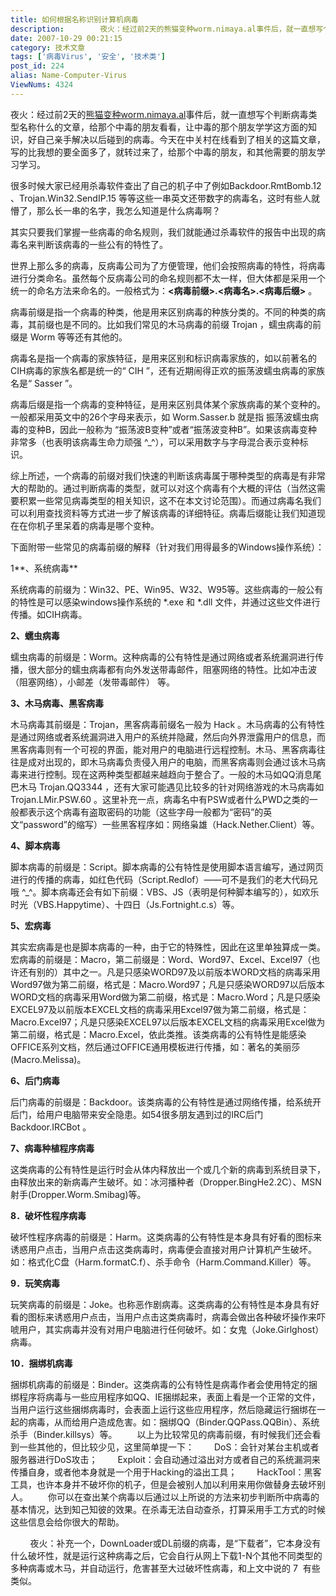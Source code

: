 ```yaml
---
title: 如何根据名称识别计算机病毒
description:        夜火：经过前2天的熊猫变种worm.nimaya.al事件后，就一直想写个判断病毒类型名称什么的文章，给那个中毒的朋友看看，让中毒的那个朋友学学这方面的知识，好自己亲手解决以后碰到的病毒。今天在中关村在线看到了相关的这篇文章，写的比我想的要全面多了，就转过来了，给那个中毒的朋友，和其他需要的朋友学习学习。       很多时候大家已经用杀毒软件查出了自己的机子中了例如Backdoor.RmtBomb.12、Trojan.Win32.SendIP.15等等这些一串英文还带数字的病毒名，这时有些人就懵了，那么长一串的名字，我怎么知道是什么病毒啊？　　其实只要我们掌握一些病毒的命名规则，我们就能通过杀毒软件的报告中出现的病毒名来判断该病毒的一些公有的特性了。　　世界上那么多的病毒，反病毒公司为了方便管理，他们会按照病毒的特性，将病毒进行分类命名。虽然每个反病毒公司的命名规则都不太一样，但大体都是采用一个统一的命名方法来命名的。一般格式为：<病毒前缀>.<病毒名>.<病毒后缀>。.......................
date: 2007-10-29 00:21:15
category: 技术文章
tags: ['病毒Virus', '安全', '技术类']
post_id: 224
alias: Name-Computer-Virus
ViewNums: 4324
---
```


夜火：经过前2天的[熊猫变种worm.nimaya.al](/blog/wormnimayaal)事件后，就一直想写个判断病毒类型名称什么的文章，给那个中毒的朋友看看，让中毒的那个朋友学学这方面的知识，好自己亲手解决以后碰到的病毒。今天在中关村在线看到了相关的这篇文章，写的比我想的要全面多了，就转过来了，给那个中毒的朋友，和其他需要的朋友学习学习。

很多时候大家已经用杀毒软件查出了自己的机子中了例如Backdoor.RmtBomb.12 、Trojan.Win32.SendIP.15 等等这些一串英文还带数字的病毒名，这时有些人就懵了，那么长一串的名字，我怎么知道是什么病毒啊？

其实只要我们掌握一些病毒的命名规则，我们就能通过杀毒软件的报告中出现的病毒名来判断该病毒的一些公有的特性了。

世界上那么多的病毒，反病毒公司为了方便管理，他们会按照病毒的特性，将病毒进行分类命名。虽然每个反病毒公司的命名规则都不太一样，但大体都是采用一个统一的命名方法来命名的。一般格式为：**<病毒前缀>.<病毒名>.<病毒后缀>** 。

病毒前缀是指一个病毒的种类，他是用来区别病毒的种族分类的。不同的种类的病毒，其前缀也是不同的。比如我们常见的木马病毒的前缀 Trojan ，蠕虫病毒的前缀是 Worm 等等还有其他的。

病毒名是指一个病毒的家族特征，是用来区别和标识病毒家族的，如以前著名的CIH病毒的家族名都是统一的“ CIH ”，还有近期闹得正欢的振荡波蠕虫病毒的家族名是“ Sasser ”。

病毒后缀是指一个病毒的变种特征，是用来区别具体某个家族病毒的某个变种的。一般都采用英文中的26个字母来表示，如 Worm.Sasser.b 就是指 振荡波蠕虫病毒的变种B，因此一般称为 “振荡波B变种”或者“振荡波变种B”。如果该病毒变种非常多（也表明该病毒生命力顽强 ^_^），可以采用数字与字母混合表示变种标识。

综上所述，一个病毒的前缀对我们快速的判断该病毒属于哪种类型的病毒是有非常大的帮助的。通过判断病毒的类型，就可以对这个病毒有个大概的评估（当然这需要积累一些常见病毒类型的相关知识，这不在本文讨论范围）。而通过病毒名我们可以利用查找资料等方式进一步了解该病毒的详细特征。病毒后缀能让我们知道现在在你机子里呆着的病毒是哪个变种。

下面附带一些常见的病毒前缀的解释（针对我们用得最多的Windows操作系统）：

1**、系统病毒**

系统病毒的前缀为：Win32、PE、Win95、W32、W95等。这些病毒的一般公有的特性是可以感染windows操作系统的 *.exe 和 *.dll 文件，并通过这些文件进行传播。如CIH病毒。

**2、蠕虫病毒**

蠕虫病毒的前缀是：Worm。这种病毒的公有特性是通过网络或者系统漏洞进行传播，很大部分的蠕虫病毒都有向外发送带毒邮件，阻塞网络的特性。比如冲击波（阻塞网络），小邮差（发带毒邮件） 等。

**3、木马病毒、黑客病毒**

木马病毒其前缀是：Trojan，黑客病毒前缀名一般为 Hack 。木马病毒的公有特性是通过网络或者系统漏洞进入用户的系统并隐藏，然后向外界泄露用户的信息，而黑客病毒则有一个可视的界面，能对用户的电脑进行远程控制。木马、黑客病毒往往是成对出现的，即木马病毒负责侵入用户的电脑，而黑客病毒则会通过该木马病毒来进行控制。现在这两种类型都越来越趋向于整合了。一般的木马如QQ消息尾巴木马 Trojan.QQ3344 ，还有大家可能遇见比较多的针对网络游戏的木马病毒如 Trojan.LMir.PSW.60 。这里补充一点，病毒名中有PSW或者什么PWD之类的一般都表示这个病毒有盗取密码的功能（这些字母一般都为“密码”的英文“password”的缩写）一些黑客程序如：网络枭雄（Hack.Nether.Client）等。

**4、脚本病毒**

脚本病毒的前缀是：Script。脚本病毒的公有特性是使用脚本语言编写，通过网页进行的传播的病毒，如红色代码（Script.Redlof）——可不是我们的老大代码兄哦 ^_^。脚本病毒还会有如下前缀：VBS、JS（表明是何种脚本编写的），如欢乐时光（VBS.Happytime）、十四日（Js.Fortnight.c.s）等。

**5、宏病毒**

其实宏病毒是也是脚本病毒的一种，由于它的特殊性，因此在这里单独算成一类。宏病毒的前缀是：Macro，第二前缀是：Word、Word97、Excel、Excel97（也许还有别的）其中之一。凡是只感染WORD97及以前版本WORD文档的病毒采用Word97做为第二前缀，格式是：Macro.Word97；凡是只感染WORD97以后版本WORD文档的病毒采用Word做为第二前缀，格式是：Macro.Word；凡是只感染EXCEL97及以前版本EXCEL文档的病毒采用Excel97做为第二前缀，格式是：Macro.Excel97；凡是只感染EXCEL97以后版本EXCEL文档的病毒采用Excel做为第二前缀，格式是：Macro.Excel，依此类推。该类病毒的公有特性是能感染OFFICE系列文档，然后通过OFFICE通用模板进行传播，如：著名的美丽莎(Macro.Melissa)。

**6、后门病毒**

后门病毒的前缀是：Backdoor。该类病毒的公有特性是通过网络传播，给系统开后门，给用户电脑带来安全隐患。如54很多朋友遇到过的IRC后门Backdoor.IRCBot 。

**7、病毒种植程序病毒**

这类病毒的公有特性是运行时会从体内释放出一个或几个新的病毒到系统目录下，由释放出来的新病毒产生破坏。如：冰河播种者（Dropper.BingHe2.2C）、MSN射手(Dropper.Worm.Smibag)等。

**8．破坏性程序病毒**

破坏性程序病毒的前缀是：Harm。这类病毒的公有特性是本身具有好看的图标来诱惑用户点击，当用户点击这类病毒时，病毒便会直接对用户计算机产生破坏。如：格式化C盘（Harm.formatC.f）、杀手命令（Harm.Command.Killer）等。

**9．玩笑病毒**

玩笑病毒的前缀是：Joke。也称恶作剧病毒。这类病毒的公有特性是本身具有好看的图标来诱惑用户点击，当用户点击这类病毒时，病毒会做出各种破坏操作来吓唬用户，其实病毒并没有对用户电脑进行任何破坏。如：女鬼（Joke.Girlghost）病毒。

**10．捆绑机病毒**

捆绑机病毒的前缀是：Binder。这类病毒的公有特性是病毒作者会使用特定的捆绑程序将病毒与一些应用程序如QQ、IE捆绑起来，表面上看是一个正常的文件，当用户运行这些捆绑病毒时，会表面上运行这些应用程序，然后隐藏运行捆绑在一起的病毒，从而给用户造成危害。如：捆绑QQ（Binder.QQPass.QQBin）、系统杀手（Binder.killsys）等。
　　以上为比较常见的病毒前缀，有时候我们还会看到一些其他的，但比较少见，这里简单提一下：
　　DoS：会针对某台主机或者服务器进行DoS攻击；
　　Exploit：会自动通过溢出对方或者自己的系统漏洞来传播自身，或者他本身就是一个用于Hacking的溢出工具；
　　HackTool：黑客工具，也许本身并不破坏你的机子，但是会被别人加以利用来用你做替身去破坏别人。
　　你可以在查出某个病毒以后通过以上所说的方法来初步判断所中病毒的基本情况，达到知己知彼的效果。在杀毒无法自动查杀，打算采用手工方式的时候这些信息会给你很大的帮助。

        夜火：补充一个，DownLoader或DL前缀的病毒，是“下载者”，它本身没有什么破坏性，就是运行这种病毒之后，它会自行从网上下载1-N个其他不同类型的多种病毒或木马，并自动运行，危害甚至大过破坏性病毒，和上文中说的 7  有些类似。

